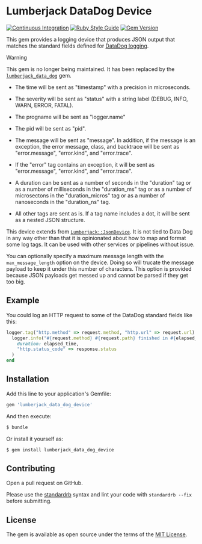 # Lumberjack DataDog Device

[![Continuous Integration](https://github.com/bdurand/lumberjack_data_dog_device/actions/workflows/continuous_integration.yml/badge.svg)](https://github.com/bdurand/lumberjack_data_dog_device/actions/workflows/continuous_integration.yml)
[![Ruby Style Guide](https://img.shields.io/badge/code_style-standard-brightgreen.svg)](https://github.com/testdouble/standard)
[![Gem Version](https://badge.fury.io/rb/lumberjack_data_dog_device.svg)](https://badge.fury.io/rb/lumberjack_data_dog_device)

This gem provides a logging device that produces JSON output that matches the standard fields defined for [DataDog logging](https://docs.datadoghq.com/logs/processing/attributes_naming_convention/).

> [!WARNING]
> This gem is no longer being maintained. It has been replaced by the [`lumberjack_data_dog`](https://github.com/bdurand/lumberjack_data_dog) gem.

* The time will be sent as "timestamp" with a precision in microseconds.

* The severity will be sent as "status" with a string label (DEBUG, INFO, WARN, ERROR, FATAL).

* The progname will be sent as "logger.name"

* The pid will be sent as "pid".

* The message will be sent as "message". In addition, if the message is an exception, the error message, class, and backtrace will be sent as "error.message", "error.kind", and "error.trace".

* If the "error" tag contains an exception, it will be sent as "error.message", "error.kind", and "error.trace".

* A duration can be sent as a number of seconds in the "duration" tag or as a number of milliseconds in the "duration_ms" tag or as a number of microsectons in the "duration_micros" tag or as a number of nanoseconds in the "duration_ns" tag.

* All other tags are sent as is. If a tag name includes a dot, it will be sent as a nested JSON structure.

This device extends from [`Lumberjack::JsonDevice`](https://github.com/bdurand/lumberjack_json_device). It is not tied to Data Dog in any way other than that it is opinionated about how to map and format some log tags. It can be used with other services or pipelines without issue.

You can optionally specify a maximum message length with the `max_message_length` option on the device. Doing so will trucate the message payload to keep it under this number of characters. This option is provided because JSON payloads get messed up and cannot be parsed if they get too big.

## Example

You could log an HTTP request to some of the DataDog standard fields like this:

```ruby
logger.tag("http.method" => request.method, "http.url" => request.url) do
  logger.info("#{request.method} #{request.path} finished in #{elapsed_time} seconds",
    duration: elapsed_time,
    "http.status_code" => response.status
  )
end
```

## Installation

Add this line to your application's Gemfile:

```ruby
gem 'lumberjack_data_dog_device'
```

And then execute:
```bash
$ bundle
```

Or install it yourself as:
```bash
$ gem install lumberjack_data_dog_device
```

## Contributing

Open a pull request on GitHub.

Please use the [standardrb](https://github.com/testdouble/standard) syntax and lint your code with `standardrb --fix` before submitting.

## License

The gem is available as open source under the terms of the [MIT License](https://opensource.org/licenses/MIT).
